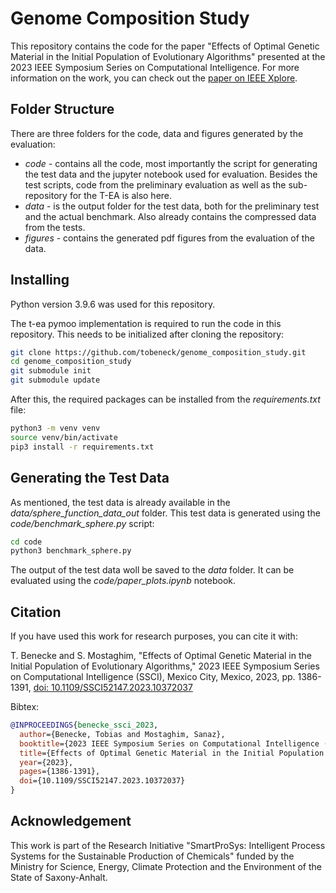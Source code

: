 # Genome Composition Study

This repository contains the code for the paper "Effects of Optimal Genetic Material in the Initial Population of Evolutionary Algorithms" presented at the 2023 IEEE Symposium Series on Computational Intelligence. For more information on the work, you can check out the [paper on IEEE Xplore](https://ieeexplore.ieee.org/abstract/document/10372037).


## Folder Structure
There are three folders for the code, data and figures generated by the evaluation:
- *code* - contains all the code, most importantly the script for generating the test data and the jupyter notebook used for evaluation. Besides the test scripts, code from the preliminary evaluation as well as the sub-repository for the T-EA is also here.
- *data* - is the output folder for the test data, both for the preliminary test and the actual benchmark. Also already contains the compressed data from the tests.
- *figures* - contains the generated pdf figures from the evaluation of the data.

## Installing

Python version 3.9.6 was used for this repository.

The t-ea pymoo implementation is required to run the code in this repository. This needs to be initialized after cloning the repository:
```bash
git clone https://github.com/tobeneck/genome_composition_study.git
cd genome_composition_study
git submodule init
git submodule update
```

After this, the required packages can be installed from the *requirements.txt* file:
```bash
python3 -m venv venv
source venv/bin/activate
pip3 install -r requirements.txt
```

## Generating the Test Data

As mentioned, the test data is already available in the *data/sphere_function_data_out* folder.
This test data is generated using the *code/benchmark_sphere.py* script:
```bash
cd code
python3 benchmark_sphere.py
```

The output of the test data woll be saved to the *data* folder. It can be evaluated using the *code/paper_plots.ipynb* notebook.

## Citation
If you have used this work for research purposes, you can cite it with:

T. Benecke and S. Mostaghim, "Effects of Optimal Genetic Material in the Initial Population of Evolutionary Algorithms," 2023 IEEE Symposium Series on Computational Intelligence (SSCI), Mexico City, Mexico, 2023, pp. 1386-1391, [doi: 10.1109/SSCI52147.2023.10372037](https://doi.org/10.1109/SSCI52147.2023.10372037)

Bibtex:
```bibtex
@INPROCEEDINGS{benecke_ssci_2023,
  author={Benecke, Tobias and Mostaghim, Sanaz},
  booktitle={2023 IEEE Symposium Series on Computational Intelligence (SSCI)}, 
  title={Effects of Optimal Genetic Material in the Initial Population of Evolutionary Algorithms}, 
  year={2023},
  pages={1386-1391},
  doi={10.1109/SSCI52147.2023.10372037}
}
```

## Acknowledgement
This work is part of the Research Initiative "SmartProSys: Intelligent Process Systems for the Sustainable Production of Chemicals" funded by the Ministry for Science, Energy, Climate Protection and the Environment of the State of Saxony-Anhalt.
